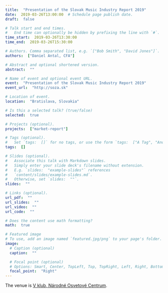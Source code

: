 ```yaml
---
title:  "Presentation of the Slovak Music Industry Report 2019"
date:  2019-03-26T13:00:00  # Schedule page publish date.
draft:  false

# Talk start and end times.
#   End time can optionally be hidden by prefixing the line with `#`.
time_start:  2019-03-26T13:30:00
time_end:  2019-03-26T15:30:00

# Authors. Comma separated list, e.g. `["Bob Smith", "David Jones"]`.
authors:  ["Daniel Antal, CFA"]

# Abstract and optional shortened version.
abstract:  ""

# Name of event and optional event URL.
event:  "Presentation of the Slovak Music Industry Report 2019"
event_url:  "http://soza.sk"

# Location of event.
location:  "Bratislava, Slovakia"

# Is this a selected talk? (true/false)
selected:  true

# Projects (optional).
projects:  ["market-report"]

# Tags (optional).
#   Set `tags:  []` for no tags, or use the form `tags:  ["A Tag", "Another Tag"]` for one or more tags.
tags:  []

# Slides (optional).
#   Associate this talk with Markdown slides.
#   Simply enter your slide deck's filename without extension.
#   E.g. `slides:  "example-slides"` references 
#   `content/slides/example-slides.md`.
#   Otherwise, set `slides:  ""`.
slides:  ""

# Links (optional).
url_pdf:  ""
url_slides:  ""
url_video:  ""
url_code:  ""

# Does the content use math formatting?
math:  true

# Featured image
# To use, add an image named `featured.jpg/png` to your page's folder. 
image:
  # Caption (optional)
  caption:  ""

  # Focal point (optional)
  # Options: Smart, Center, TopLeft, Top, TopRight, Left, Right, BottomLeft, Bottom, BottomRight
  focal_point:  "Right"
---
```



The venue is [V klub, Národné Osvetové Centrum](http://vecko.sk/kontakt/).
